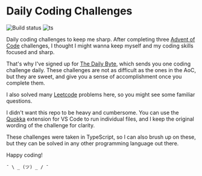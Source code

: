 # Daily Coding Challenges

![Build status](https://github.com/yonifra/daily-coding/actions/workflows/node.js.yml/badge.svg?branch=main)
![ts](https://badgen.net/badge/-/TypeScript?icon=typescript&label&labelColor=blue&color=555555)

Daily coding challenges to keep me sharp.
After completing three [Advent of Code](https://adventofcode.com/) challenges, I thought I might wanna keep myself and my coding skills focused and sharp.

That's why I've signed up for [The Daily Byte](https://thedailybyte.dev/), which sends you one coding challenge daily. These challenges are not as difficult as the ones in the AoC, but they are sweet, and give you a sense of accomplishment once you complete them.

I also solved many [Leetcode](https://leetcode.com) problems here, so you might see some familiar questions.

I didn't want this repo to be heavy and cumbersome. You can use the [Quokka](https://marketplace.visualstudio.com/items?itemName=WallabyJs.quokka-vscode) extension for VS Code to run individual files, and I keep the original wording of the challenge for clarity.

These challenges were taken in TypeScript, so I can also brush up on these, but they can be solved in any other programming language out there.

Happy coding!

`¯ \ _ (ツ) _ / ¯`
